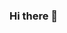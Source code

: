 ### Hi there 👋

<!--
**parahatreis/parahatreis** is a ✨ _special_ ✨ repository because its `README.md` (this file) appears on your GitHub profile.
[![Anurag's GitHub stats](https://github-readme-stats.vercel.app/api?username=parahatreis)](https://github.com/parahatreis/github-readme-stats)
-->
